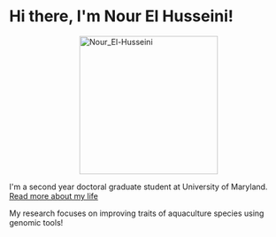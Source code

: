 # Hi there, I'm Nour El Husseini!

<img src="https://nelhusseini.github.io/images/Nour.jpg" style="display: block; margin: auto;" alt="Nour_El-Husseini" width="250" />

I'm a second year doctoral graduate student at University of Maryland.  [Read more about my life](https://nelhusseini.github.io/about/)

My research focuses on improving traits of aquaculture species using genomic tools!
